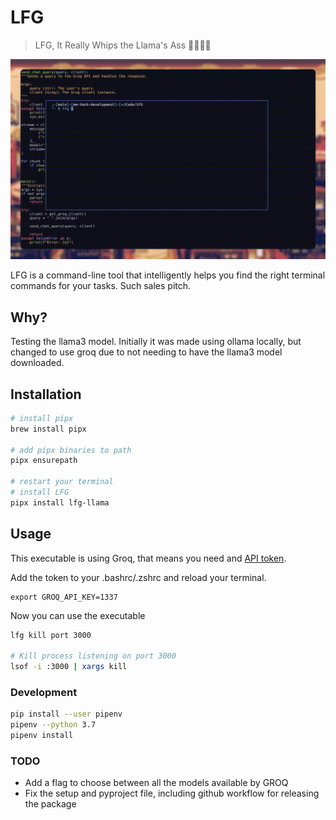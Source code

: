 # LFG

> LFG, It Really Whips the Llama's Ass 🦙🦙🦙🦙

![Demo](example.gif)

LFG is a command-line tool that intelligently helps you find the right terminal commands for your tasks. Such sales pitch.

## Why?

Testing the llama3 model. Initially it was made using ollama locally, but changed to use groq due to not needing to have the llama3 model downloaded.

## Installation

```bash
# install pipx
brew install pipx

# add pipx binaries to path
pipx ensurepath

# restart your terminal
# install LFG
pipx install lfg-llama
```

## Usage

This executable is using Groq, that means you need and [API token](https://console.groq.com/keys).

Add the token to your .bashrc/.zshrc and reload your terminal.

```
export GROQ_API_KEY=1337
```

Now you can use the executable

```bash
lfg kill port 3000

# Kill process listening on port 3000
lsof -i :3000 | xargs kill

```

### Development

```bash
pip install --user pipenv
pipenv --python 3.7
pipenv install
```

### TODO

- Add a flag to choose between all the models available by GROQ
- Fix the setup and pyproject file, including github workflow for releasing the package
